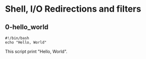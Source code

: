 # Shell, I/O Redirections and filters

## 0-hello_world

~~~
#!/bin/bash
echo "Hello, World"
~~~

This script print "Hello, World".

